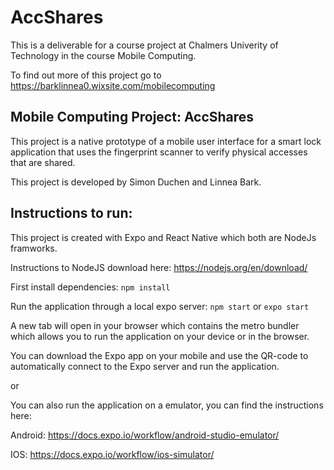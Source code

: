 # AccShares
This is a deliverable for a course project at Chalmers Univerity of Technology in the course Mobile Computing. 

To find out more of this project go to https://barklinnea0.wixsite.com/mobilecomputing
## Mobile Computing Project: AccShares
This project is a native prototype of a mobile user interface for a smart lock application that uses the fingerprint scanner to verify physical accesses that are shared.

This project is developed by Simon Duchen and Linnea Bark.
  

## Instructions to run:

This project is created with Expo and React Native which both are NodeJs framworks.

Instructions to NodeJS download here: https://nodejs.org/en/download/

First install dependencies:
`npm install`

Run the application through a local expo server: 
`npm start` or `expo start`

A new tab will open in your browser which contains the metro bundler which allows you to run the application on your device or in the browser.

You can download the Expo app on your mobile and use the QR-code to automatically connect to the Expo server and run the application.

or

You can also run the application on a emulator, you can find the instructions here: 

Android:
https://docs.expo.io/workflow/android-studio-emulator/ 

IOS:
https://docs.expo.io/workflow/ios-simulator/
